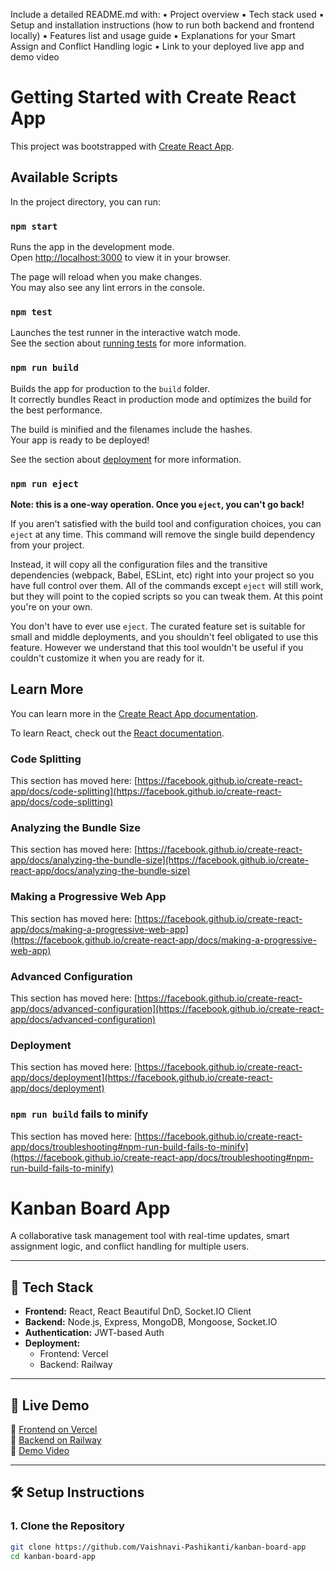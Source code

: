  Include a detailed README.md with:
 ▪ Project overview
 ▪ Tech stack used
 ▪ Setup and installation instructions (how to run both backend and frontend 
locally)
 ▪ Features list and usage guide
 ▪ Explanations for your Smart Assign and Conflict Handling logic
 ▪ Link to your deployed live app and demo video

# Getting Started with Create React App

This project was bootstrapped with [Create React App](https://github.com/facebook/create-react-app).

## Available Scripts

In the project directory, you can run:

### `npm start`

Runs the app in the development mode.\
Open [http://localhost:3000](http://localhost:3000) to view it in your browser.

The page will reload when you make changes.\
You may also see any lint errors in the console.

### `npm test`

Launches the test runner in the interactive watch mode.\
See the section about [running tests](https://facebook.github.io/create-react-app/docs/running-tests) for more information.

### `npm run build`

Builds the app for production to the `build` folder.\
It correctly bundles React in production mode and optimizes the build for the best performance.

The build is minified and the filenames include the hashes.\
Your app is ready to be deployed!

See the section about [deployment](https://facebook.github.io/create-react-app/docs/deployment) for more information.

### `npm run eject`

**Note: this is a one-way operation. Once you `eject`, you can't go back!**

If you aren't satisfied with the build tool and configuration choices, you can `eject` at any time. This command will remove the single build dependency from your project.

Instead, it will copy all the configuration files and the transitive dependencies (webpack, Babel, ESLint, etc) right into your project so you have full control over them. All of the commands except `eject` will still work, but they will point to the copied scripts so you can tweak them. At this point you're on your own.

You don't have to ever use `eject`. The curated feature set is suitable for small and middle deployments, and you shouldn't feel obligated to use this feature. However we understand that this tool wouldn't be useful if you couldn't customize it when you are ready for it.

## Learn More

You can learn more in the [Create React App documentation](https://facebook.github.io/create-react-app/docs/getting-started).

To learn React, check out the [React documentation](https://reactjs.org/).

### Code Splitting

This section has moved here: [https://facebook.github.io/create-react-app/docs/code-splitting](https://facebook.github.io/create-react-app/docs/code-splitting)

### Analyzing the Bundle Size

This section has moved here: [https://facebook.github.io/create-react-app/docs/analyzing-the-bundle-size](https://facebook.github.io/create-react-app/docs/analyzing-the-bundle-size)

### Making a Progressive Web App

This section has moved here: [https://facebook.github.io/create-react-app/docs/making-a-progressive-web-app](https://facebook.github.io/create-react-app/docs/making-a-progressive-web-app)

### Advanced Configuration

This section has moved here: [https://facebook.github.io/create-react-app/docs/advanced-configuration](https://facebook.github.io/create-react-app/docs/advanced-configuration)

### Deployment

This section has moved here: [https://facebook.github.io/create-react-app/docs/deployment](https://facebook.github.io/create-react-app/docs/deployment)

### `npm run build` fails to minify

This section has moved here: [https://facebook.github.io/create-react-app/docs/troubleshooting#npm-run-build-fails-to-minify](https://facebook.github.io/create-react-app/docs/troubleshooting#npm-run-build-fails-to-minify)


# Kanban Board App

A collaborative task management tool with real-time updates, smart assignment logic, and conflict handling for multiple users.

---

## 🔧 Tech Stack

- **Frontend:** React, React Beautiful DnD, Socket.IO Client
- **Backend:** Node.js, Express, MongoDB, Mongoose, Socket.IO
- **Authentication:** JWT-based Auth
- **Deployment:**
  - Frontend: Vercel
  - Backend: Railway

---

## 🚀 Live Demo

🔗 [Frontend on Vercel](https://kanban-board-app-opal.vercel.app/)  
🔗 [Backend on Railway](https://kanban-board-app-eii7.onrender.com)  
🎥 [Demo Video](https://drive.google.com/file/d/1dkXx8Kn9RWkDm_vb3Vkw9Pqrxi34vYXZ/view?usp=sharing)

---

## 🛠 Setup Instructions

### 1. Clone the Repository

```bash
git clone https://github.com/Vaishnavi-Pashikanti/kanban-board-app
cd kanban-board-app




